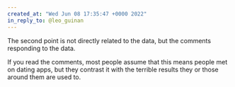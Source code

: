 ```yaml
---
created_at: "Wed Jun 08 17:35:47 +0000 2022"
in_reply_to: @leo_guinan
---
```


The second point is not directly related to the data, but the comments responding to the data.

If you read the comments, most people assume that this means people met on dating apps, but they contrast it with the terrible results they or those around them are used to.
